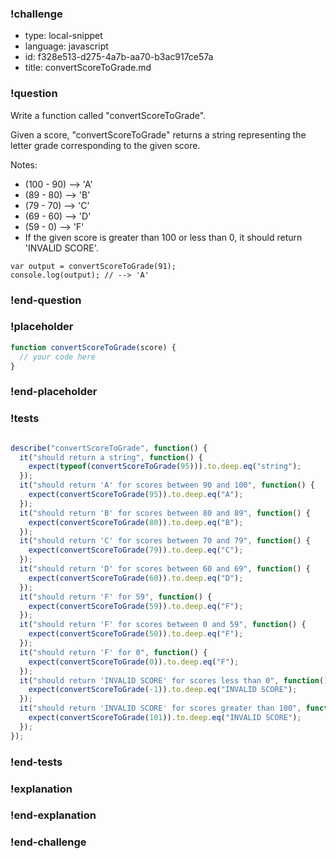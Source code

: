 ### !challenge

* type: local-snippet
* language: javascript
* id: f328e513-d275-4a7b-aa70-b3ac917ce57a
* title: convertScoreToGrade.md

### !question

Write a function called "convertScoreToGrade".

Given a score, "convertScoreToGrade" returns a string representing the letter grade corresponding to the given score.

Notes:
* (100 - 90) --> 'A'
* (89  - 80) --> 'B'
* (79  - 70) --> 'C'
* (69  - 60) --> 'D'
* (59  -  0) --> 'F'
* If the given score is greater than 100 or less than 0, it should return 'INVALID SCORE'.

```
var output = convertScoreToGrade(91);
console.log(output); // --> 'A'
```

### !end-question

### !placeholder

```js
function convertScoreToGrade(score) {
  // your code here
}
```

### !end-placeholder

### !tests

```js

describe("convertScoreToGrade", function() {
  it("should return a string", function() {
    expect(typeof(convertScoreToGrade(95))).to.deep.eq("string");
  });
  it("should return 'A' for scores between 90 and 100", function() {
    expect(convertScoreToGrade(95)).to.deep.eq("A");
  });
  it("should return 'B' for scores between 80 and 89", function() {
    expect(convertScoreToGrade(80)).to.deep.eq("B");
  });
  it("should return 'C' for scores between 70 and 79", function() {
    expect(convertScoreToGrade(79)).to.deep.eq("C");
  });
  it("should return 'D' for scores between 60 and 69", function() {
    expect(convertScoreToGrade(60)).to.deep.eq("D");
  });
  it("should return 'F' for 59", function() {
    expect(convertScoreToGrade(59)).to.deep.eq("F");
  });
  it("should return 'F' for scores between 0 and 59", function() {
    expect(convertScoreToGrade(50)).to.deep.eq("F");
  });
  it("should return 'F' for 0", function() {
    expect(convertScoreToGrade(0)).to.deep.eq("F");
  });
  it("should return 'INVALID SCORE' for scores less than 0", function() {
    expect(convertScoreToGrade(-1)).to.deep.eq("INVALID SCORE");
  });
  it("should return 'INVALID SCORE' for scores greater than 100", function() {
    expect(convertScoreToGrade(101)).to.deep.eq("INVALID SCORE");
  });
});

```

### !end-tests

### !explanation

### !end-explanation

### !end-challenge
